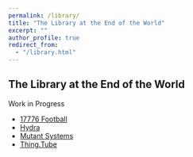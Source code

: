 ```yaml
---
permalink: /library/
title: "The Library at the End of the World"
excerpt: ""
author_profile: true
redirect_from: 
  - "/library.html"
---
```


## The Library at the End of the World
Work in Progress


* [17776 Football](https://www.sbnation.com/a/17776-football)
* [Hydra](https://hydra.ojack.xyz)
* [Mutant Systems](https://mutant.systems)
* [Thing.Tube](https://thing.tube)
